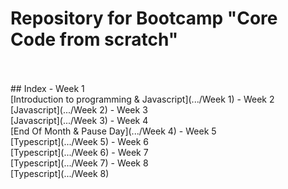 # Repository for Bootcamp "Core Code from scratch"
<br>
<br>
## Index
- Week 1  <br> [Introduction to programming & Javascript](.../Week 1)
- Week 2  <br> [Javascript](.../Week 2)
- Week 3  <br> [Javascript](.../Week 3)
- Week 4  <br> [End Of Month & Pause Day](.../Week 4)
- Week 5  <br> [Typescript](.../Week 5)
- Week 6  <br> [Typescript](.../Week 6)
- Week 7  <br> [Typescript](.../Week 7)
- Week 8  <br> [Typescript](.../Week 8)






